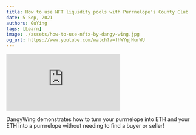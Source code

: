 ```yaml
---
title: How to use NFT liquidity pools with Purrnelope's County Club
date: 5 Sep, 2021
authors: GuYing
tags: [Learn]
image: ./assets/how-to-use-nftx-by-dangy-wing.jpg
og_url: https://www.youtube.com/watch?v=fhWYqjHurWU
---
```


<iframe src="https://www.youtube.com/embed/fhWYqjHurWU" title="YouTube video player" frameborder="0" allow="accelerometer; autoplay; clipboard-write; encrypted-media; gyroscope; picture-in-picture" allowFullScreen></iframe>

DangyWing demonstrates how to turn your purrnelope into ETH and your ETH into a purrnelope without needing to find a buyer or seller!

<!--truncate-->
